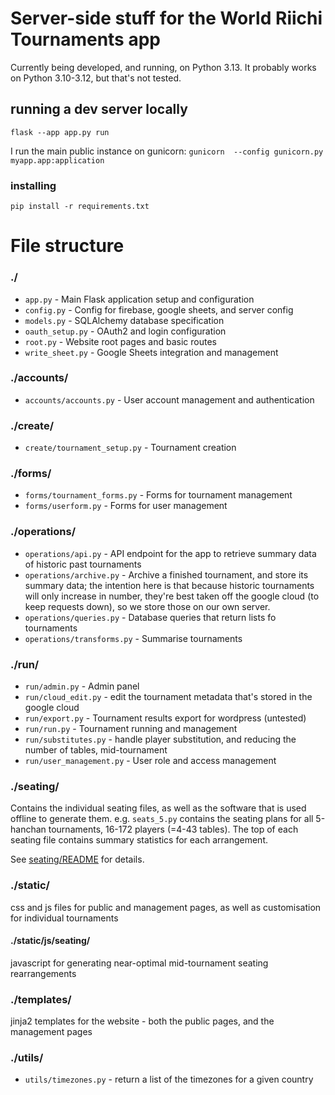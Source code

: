 # Server-side stuff for the World Riichi Tournaments app

Currently being developed, and running, on Python 3.13. It probably works on Python 3.10-3.12, but that's not tested.

## running a dev server locally
`flask --app app.py run`

I run the main public instance on gunicorn:
`gunicorn  --config gunicorn.py myapp.app:application`

### installing
`pip install -r requirements.txt`

# File structure
### ./
- `app.py` - Main Flask application setup and configuration
- `config.py` - Config for firebase, google sheets, and server config
- `models.py` - SQLAlchemy database specification
- `oauth_setup.py` - OAuth2 and login configuration
- `root.py` - Website root pages and basic routes
- `write_sheet.py` - Google Sheets integration and management

### ./accounts/
- `accounts/accounts.py` - User account management and authentication

### ./create/   
- `create/tournament_setup.py` - Tournament creation

### ./forms/
- `forms/tournament_forms.py` - Forms for tournament management
- `forms/userform.py` - Forms for user management

### ./operations/
- `operations/api.py` - API endpoint for the app to retrieve summary data of historic past tournaments
- `operations/archive.py` - Archive a finished tournament, and store its summary data; the intention here is that because historic tournaments will only increase in number, they're best taken off the google cloud (to keep requests down), so we store those on our own server.
- `operations/queries.py` - Database queries that return lists fo tournaments
- `operations/transforms.py` - Summarise tournaments

### ./run/
- `run/admin.py` - Admin panel
- `run/cloud_edit.py` - edit the tournament metadata that's stored in the google cloud
- `run/export.py` - Tournament results export for wordpress (untested)
- `run/run.py` - Tournament running and management
- `run/substitutes.py` - handle player substitution, and reducing the number of tables, mid-tournament
- `run/user_management.py` - User role and access management

### ./seating/
Contains the individual seating files, as well as the software that is used offline to generate them. e.g. `seats_5.py` contains the seating plans for all 5-hanchan tournaments, 16-172 players (=4-43 tables). The top of each seating file contains summary statistics for each arrangement.

See [seating/README](seating/README.md) for details.

### ./static/
css and js files for public and management pages, as well as customisation for individual tournaments

#### ./static/js/seating/
javascript for generating near-optimal mid-tournament seating rearrangements

### ./templates/
jinja2 templates for the website - both the public pages, and the management pages

### ./utils/
- `utils/timezones.py` - return a list of the timezones for a given country

